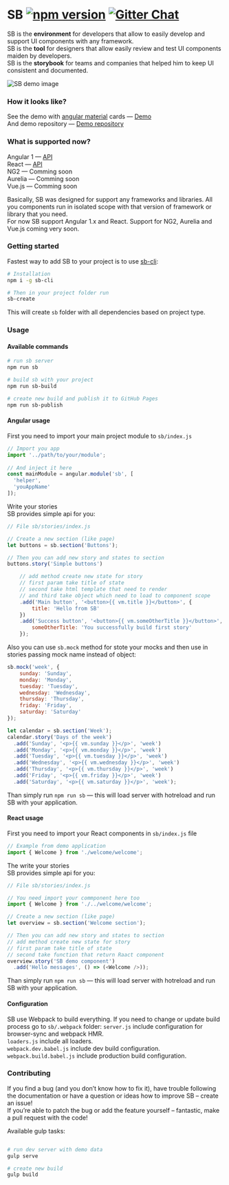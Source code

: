 # SB [![npm version](https://badge.fury.io/js/ui-storybook.svg)](https://badge.fury.io/js/ui-storybook) [![Gitter Chat](https://badges.gitter.im/owner/repo.png)](https://gitter.im/ui-sb/Lobby)


SB is the **environment** for developers that allow to easily develop and support UI components with any framework.  
SB is the **tool** for designers that allow easily review and test UI components maiden by developers.  
SB is the **storybook** for teams and companies that helped him to keep UI consistent and documented.  

![SB demo image](docs/sb-demo.gif)

### How it looks like?
See the demo with [angular material](https://material.angularjs.org/latest/) cards — [Demo](https://ui-storybook.github.io/sb-angular-material-cards-demo/#/?split=true)  
And demo repository — [Demo repository](https://github.com/ui-storybook/sb-angular-material-cards-demo)

### What is supported now?
Angular 1 — [API](#angular-usage)         
React — [API](#react-usage)         
NG2 — Comming soon  
Aurelia — Comming soon  
Vue.js — Comming soon  

Basically, SB was designed for support any frameworks and libraries. All you components run in isolated scope with that version of framework or library that you need.  
For now SB support Angular 1.x and React. Support for NG2, Aurelia and Vue.js coming very soon.



### Getting started
Fastest way to add SB to your project is to use [sb-cli](https://github.com/ui-storybook/sb-cli):  

```bash
# Installation
npm i -g sb-cli

# Then in your project folder run  
sb-create
```

This will create `sb` folder with all dependencies based on project type.

### Usage
#### Available commands
```bash
# run sb server
npm run sb

# build sb with your project
npm run sb-build

# create new build and publish it to GitHub Pages
npm run sb-publish
```

#### Angular usage
First you need to import your main project module to `sb/index.js`  

```js
// Import you app 
import '../path/to/your/module';
 
// And inject it here 
const mainModule = angular.module('sb', [
  'helper',
  'youAppName'
]);

```

Write your stories  
SB provides simple api for you:

```js
// File sb/stories/index.js

// Create a new section (like page)
let buttons = sb.section('Buttons');

// Then you can add new story and states to section
buttons.story('Simple buttons')

    // add method create new state for story 
    // first param take title of state
    // second take html template that need to render 
    // and third take object which need to load to component scope
    .add('Main button', '<button>{{ vm.title }}</button>', {
        title: 'Hello from SB'
    })
    .add('Success button', '<button>{{ vm.someOtherTitle }}</button>', {
        someOtherTitle: 'You successfully build first story'
    });

``` 
Also you can use `sb.mock` method for stote your mocks and then use in stories passing mock name instead of object:
```js
sb.mock('week', {
    sunday: 'Sunday', 
    monday: 'Monday',
    tuesday: 'Tuesday',
    wednesday: 'Wednesday',
    thursday: 'Thursday',
    friday: 'Friday',
    saturday: 'Saturday'
});

let calendar = sb.section('Week');
calendar.story('Days of the week')
  .add('Sunday', '<p>{{ vm.sunday }}</p>', 'week')
  .add('Monday', '<p>{{ vm.monday }}</p>', 'week')
  .add('Tuesday', '<p>{{ vm.tuesday }}</p>', 'week')
  .add('Wednesday', '<p>{{ vm.wednesday }}</p>', 'week')
  .add('Thursday', '<p>{{ vm.thursday }}</p>', 'week')
  .add('Friday', '<p>{{ vm.friday }}</p>', 'week')
  .add('Saturday', '<p>{{ vm.saturday }}</p>', 'week');
``` 


Than simply run `npm run sb` — this will load server with hotreload and run SB with your application.  

#### React usage
First you need to import your React components in `sb/index.js` file  

```js
// Example from demo application  
import { Welcome } from './welcome/welcome';
```

The write your stories  
SB provides simple api for you:

```js
// File sb/stories/index.js

// You need import your commponent here too
import { Welcome } from './../welcome/welcome';

// Create a new section (like page)
let overview = sb.section('Welcome section');

// Then you can add new story and states to section
// add method create new state for story 
// first param take title of state
// second take function that return Raact component 
overview.story('SB demo component')
  .add('Hello messages', () => (<Welcome />));
``` 

Than simply run `npm run sb` — this will load server with hotreload and run SB with your application.


#### Configuration 
SB use Webpack to build everything. If you need to change or update build process go to `sb/.webpack` folder:
`server.js` include configuration for browser-sync and webpack HMR.  
`loaders.js` include all loaders.  
`webpack.dev.babel.js` include dev build configuration.   
`webpack.build.babel.js` include production build configuration.

### Contributing

If you find a bug (and you don’t know how to fix it), have trouble following the documentation or have a question or ideas how to improve SB – create an issue!  
If you’re able to patch the bug or add the feature yourself – fantastic, make a pull request with the code! 

Available gulp tasks: 
```bash

# run dev server with demo data
gulp serve  

# create new build
gulp build  

```
